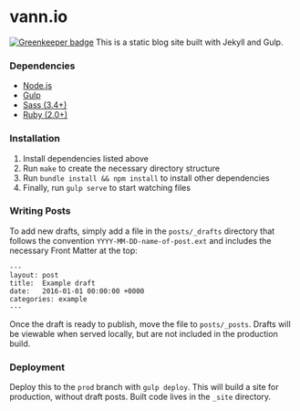 # vann.io

[![Greenkeeper badge](https://badges.greenkeeper.io/HaoZeke/vann.io.svg)](https://greenkeeper.io/)
This is a static blog site built with Jekyll and Gulp.

### Dependencies
- [Node.js](http://nodejs.org/)
- [Gulp](http://gulpjs.com/)
- [Sass (3.4+)](http://sass-lang.com/install)
- [Ruby (2.0+)](https://www.ruby-lang.org)

### Installation
1. Install dependencies listed above
2. Run `make` to create the necessary directory structure
3. Run `bundle install && npm install` to install other dependencies
4. Finally, run `gulp serve` to start watching files

### Writing Posts
To add new drafts, simply add a file in the `posts/_drafts` directory that follows the convention `YYYY-MM-DD-name-of-post.ext` and includes the necessary Front Matter at the top:

    ---
    layout: post
    title:  Example draft
    date:   2016-01-01 00:00:00 +0000
    categories: example
    ---

Once the draft is ready to publish, move the file to `posts/_posts`. Drafts will be viewable when served locally, but are not included in the production build.

### Deployment
Deploy this to the `prod` branch with `gulp deploy`. This will build a site for production, without draft posts. Built code lives in the `_site` directory.

